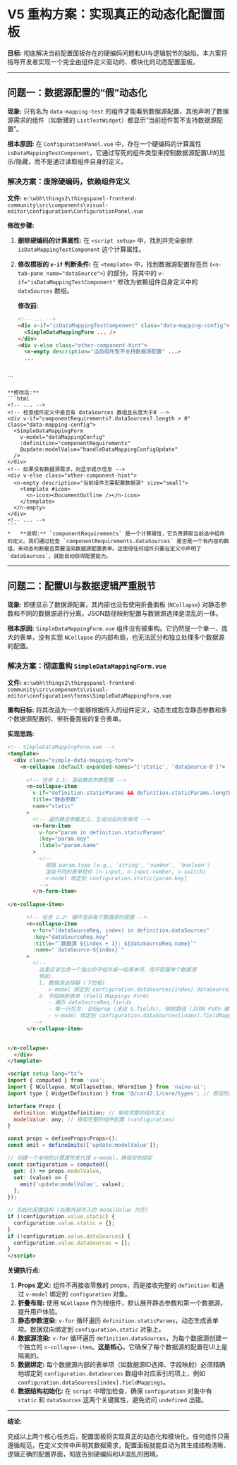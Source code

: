 # V5 重构方案：实现真正的动态化配置面板

**目标:** 彻底解决当前配置面板存在的硬编码问题和UI与逻辑脱节的缺陷。本方案将指导开发者实现一个完全由组件定义驱动的、模块化的动态配置面板。

---

## 问题一：数据源配置的“假”动态化

**现象:** 只有名为 `data-mapping-test` 的组件才能看到数据源配置，其他声明了数据源需求的组件（如新建的 `ListTestWidget`）都显示“当前组件暂不支持数据源配置”。

**根本原因:** 在 `ConfigurationPanel.vue` 中，存在一个硬编码的计算属性 `isDataMappingTestComponent`，它通过写死的组件类型来控制数据源配置UI的显示/隐藏，而不是通过读取组件自身的定义。

### 解决方案：废除硬编码，依赖组件定义

**文件:** `e:\wbh\things2\thingspanel-frontend-community\src\components\visual-editor\configuration\ConfigurationPanel.vue`

**修改步骤:**

1.  **删除硬编码的计算属性:**
    在 `<script setup>` 中，找到并完全删除 `isDataMappingTestComponent` 这个计算属性。

2.  **修改模板的 `v-if` 判断条件:**
    在 `<template>` 中，找到数据源配置标签页 (`<n-tab-pane name="dataSource">`) 的部分。将其中的 `v-if="isDataMappingTestComponent"` 修改为依赖组件自身定义中的 `dataSources` 数组。

    **修改前:**
    ```html
    <!-- ... -->
    <div v-if="isDataMappingTestComponent" class="data-mapping-config">
      <SimpleDataMappingForm ... />
    </div>
    <div v-else class="other-component-hint">
      <n-empty description="当前组件暂不支持数据源配置" ...>
      ...
      
</n-empty>
    </div>
    <!-- ... -->
    ```

    **修改后:**
    ```html
    <!-- ... -->
    <!-- 检查组件定义中是否有 dataSources 数组且长度大于0 -->
    <div v-if="componentRequirements?.dataSources?.length > 0" class="data-mapping-config">
      <SimpleDataMappingForm 
        v-model="dataMappingConfig"
        :definition="componentRequirements"
        @update:modelValue="handleDataMappingConfigUpdate"
      />
    </div>
    <!-- 如果没有数据源需求，则显示提示信息 -->
    <div v-else class="other-component-hint">
      <n-empty description="当前组件无需配置数据源" size="small">
        <template #icon>
          <n-icon><DocumentOutline /></n-icon>
        </template>
      </n-empty>
    </div>
    <!-- ... -->
    ```
    *   **说明:** `componentRequirements` 是一个计算属性，它负责获取当前选中组件的定义。我们通过检查 `componentRequirements.dataSources` 是否是一个有内容的数组，来动态判断是否需要渲染数据源配置表单。这使得任何组件只要在定义中声明了 `dataSources`，就能自动获得配置能力。

---

## 问题二：配置UI与数据逻辑严重脱节

**现象:** 即便显示了数据源配置，其内部也没有使用折叠面板 (`NCollapse`) 对静态参数和不同的数据源进行分离。JSON路径映射配置与数据源选择是混乱的一体。

**根本原因:** `SimpleDataMappingForm.vue` 组件没有被重构。它仍然是一个单一、庞大的表单，没有实现 `NCollapse` 的内部布局，也无法区分和独立处理多个数据源的配置。

### 解决方案：彻底重构 `SimpleDataMappingForm.vue`

**文件:** `e:\wbh\things2\thingspanel-frontend-community\src\components\visual-editor\configuration\forms\SimpleDataMappingForm.vue`

**重构目标:** 将其改造为一个能够根据传入的组件定义，动态生成包含静态参数和多个数据源配置的、带折叠面板的复合表单。

**实现思路:**

```html
<!-- SimpleDataMappingForm.vue -->
<template>
  <div class="simple-data-mapping-form">
    <n-collapse :default-expanded-names="['static', 'dataSource-0']">
      
      <!-- 任务 2.1: 渲染静态参数配置 -->
      <n-collapse-item 
        v-if="definition.staticParams && definition.staticParams.length > 0"
        title="静态参数" 
        name="static"
      >
        <!-- 遍历静态参数定义，生成对应的表单项 -->
        <n-form-item 
          v-for="param in definition.staticParams" 
          :key="param.key" 
          :label="param.name"
        >
          <!-- 
            根据 param.type (e.g., 'string', 'number', 'boolean') 
            渲染不同的表单控件 (n-input, n-input-number, n-switch)
            v-model 绑定到 configuration.static[param.key]
          -->
        </n-form-item>
      
</n-collapse-item>

      <!-- 任务 2.2: 循环渲染每个数据源的配置 -->
      <n-collapse-item
        v-for="(dataSourceReq, index) in definition.dataSources"
        :key="dataSourceReq.key"
        :title="`数据源 ${index + 1}: ${dataSourceReq.name}`"
        :name="`dataSource-${index}`"
      >
        <!-- 
          这里应该包含一个独立的子组件或一组表单项，用于配置单个数据源
          例如:
          1. 数据源选择器 (下拉框)
             v-model 绑定到 configuration.dataSources[index].dataSourceId
          2. 字段映射表单 (Field Mappings Form)
             - 遍历 dataSourceReq.fields
             - 每一行包含: 目标prop (来自 a.fields), 映射路径 (JSON Path 输入框)
             - v-model 绑定到 configuration.dataSources[index].fieldMappings
        -->
      </n-collapse-item>

    
</n-collapse>
  </div>
</template>

<script setup lang="ts">
import { computed } from 'vue';
import { NCollapse, NCollapseItem, NFormItem } from 'naive-ui';
import type { WidgetDefinition } from '@/card2.1/core/types'; // 假设的类型路径

interface Props {
  definition: WidgetDefinition; // 接收完整的组件定义
  modelValue: any; // 接收完整的组件配置 (configuration)
}

const props = defineProps<Props>();
const emit = defineEmits(['update:modelValue']);

// 创建一个本地的计算属性来代理 v-model，确保双向绑定
const configuration = computed({
  get: () => props.modelValue,
  set: (value) => {
    emit('update:modelValue', value);
  },
});

// 初始化配置结构 (如果外部传入的 modelValue 为空)
if (!configuration.value.static) {
  configuration.value.static = {};
}
if (!configuration.value.dataSources) {
  configuration.value.dataSources = [];
}
</script>
```

**关键执行点:**

1.  **Props 定义:** 组件不再接收零散的 props，而是接收完整的 `definition` 和通过 `v-model` 绑定的 `configuration` 对象。
2.  **折叠布局:** 使用 `NCollapse` 作为根组件，默认展开静态参数和第一个数据源，提升用户体验。
3.  **静态参数渲染:** `v-for` 循环遍历 `definition.staticParams`，动态生成表单项。数据双向绑定到 `configuration.static` 对象上。
4.  **数据源渲染:** `v-for` 循环遍历 `definition.dataSources`，为每个数据源创建一个独立的 `n-collapse-item`。**这是核心**，它确保了每个数据源的配置在UI上是隔离的。
5.  **数据绑定:** 每个数据源内部的表单项（如数据源ID选择、字段映射）必须精确地绑定到 `configuration.dataSources` 数组中对应索引的项上，例如 `configuration.dataSources[index].fieldMappings`。
6.  **数据结构初始化:** 在 `script` 中增加检查，确保 `configuration` 对象中有 `static` 和 `dataSources` 这两个关键属性，避免访问 `undefined` 出错。

---

**结论:**

完成以上两个核心任务后，配置面板将实现真正的动态化和模块化。任何组件只需遵循规范，在定义文件中声明其数据需求，配置面板就能自动为其生成结构清晰、逻辑正确的配置界面，彻底告别硬编码和UI混乱的困境。